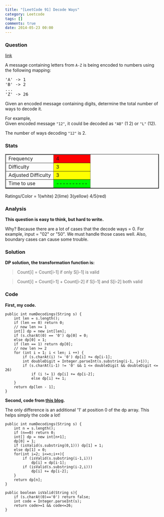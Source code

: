 ```yaml
---
title: "[LeetCode 91] Decode Ways"
category: Leetcode
tags: []
comments: true
date: 2014-05-23 00:00
---
```



### Question

[link](https://oj.leetcode.com/problems/decode-ways/)

<div class="question-content">
            <p></p><p>
A message containing letters from <code>A-Z</code> is being encoded to numbers using the following mapping:
</p>

<pre>'A' -&gt; 1
'B' -&gt; 2
...
'Z' -&gt; 26
</pre>

<p>
Given an encoded message containing digits, determine the total number of ways to decode it.
</p>

<p>
For example,<br>
Given encoded message <code>"12"</code>,
it could be decoded as <code>"AB"</code> (1 2) or <code>"L"</code> (12).
</p>

<p>
The number of ways decoding <code>"12"</code> is 2.
</p><p></p>
          </div>

### Stats

<table border="2">
	<tr>
		<td>Frequency</td>
		<td bgcolor="red">4</td>
	</tr>
	<tr>
		<td>Difficulty</td>
		<td bgcolor="yellow">3</td>
	</tr>
	<tr>
		<td>Adjusted Difficulty</td>
		<td bgcolor="yellow">3</td>
	</tr>
	<tr>
		<td>Time to use</td>
		<td bgcolor="lime">----------</td>
	</tr>
</table>

Ratings/Color = 1(white) 2(lime) 3(yellow) 4/5(red)

### Analysis

**This question is easy to think, but hard to write.**

Why? Because there are a lot of cases that the decode ways = 0. For example, input = "02" or "50". We must handle those cases well. Also, boundary cases can cause some trouble.

### Solution

**DP solution, the transformation function is:**

> Count[i] = Count[i-1] if only S[i-1] is valid

> Count[i] = Count[i-1] + Count[i-2] if S[i-1] and S[i-2] both valid

### Code

**First, my code.**

    public int numDecodings(String s) {
        int len = s.length();
    	if (len == 0) return 0;
    	// now len >= 1
    	int[] dp = new int[len];
        if (s.charAt(0) == '0') dp[0] = 0;
    	else dp[0] = 1;
    	if (len == 1) return dp[0];
    	// now len >= 2
    	for (int i = 1; i < len; i ++) {
    		if (s.charAt(i) != '0') dp[i] += dp[i-1];
    		int doubleDigit = Integer.parseInt(s.substring(i-1, i+1));
    		if (s.charAt(i-1) != '0' && 1 <= doubleDigit && doubleDigit <= 26)
    			if (i != 1) dp[i] += dp[i-2];
    			else dp[i] += 1;
    	}
    	return dp[len - 1];
    }

**Second, code from [this blog](http://blog.csdn.net/u011095253/article/details/9248109).**

The only difference is an additional '1' at position 0 of the dp array. This helps simply the code a lot!

    public int numDecodings(String s) {
        int n = s.length();
        if (n==0) return 0;
        int[] dp = new int[n+1];
        dp[0] = 1;
        if (isValid(s.substring(0,1))) dp[1] = 1;
        else dp[1] = 0;
        for(int i=2; i<=n;i++){
            if (isValid(s.substring(i-1,i)))
                dp[i] = dp[i-1];
            if (isValid(s.substring(i-2,i)))
                dp[i] += dp[i-2];
        }
        return dp[n];
    }

    public boolean isValid(String s){
        if (s.charAt(0)=='0') return false;
        int code = Integer.parseInt(s);
        return code>=1 && code<=26;
    }
